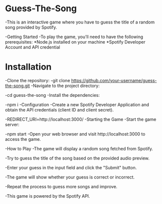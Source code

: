 # Guess-The-Song
-This is an interactive game where you have to guess the title of a random song provided by Spotify.

-Getting Started
-To play the game, you'll need to have the following prerequisites:
  *Node.js installed on your machine
  *Spotify Developer Account and API credential
  
  # Installation
-Clone the repository:
-git clone https://github.com/your-username/guess-the-song.git
-Navigate to the project directory:

-cd guess-the-song
-Install the dependencies:

-npm i
-Configuration
-Create a new Spotify Developer Application and obtain the API credentials (client ID and client secret).

-REDIRECT_URI=http://localhost:3000/
-Starting the Game
-Start the game server:

-npm start
-Open your web browser and visit http://localhost:3000 to access the game.

-How to Play
-The game will display a random song fetched from Spotify.


-Try to guess the title of the song based on the provided audio preview.

-Enter your guess in the input field and click the "Submit" button.

-The game will show whether your guess is correct or incorrect.

-Repeat the process to guess more songs and improve.

-This game is powered by the Spotify API.
